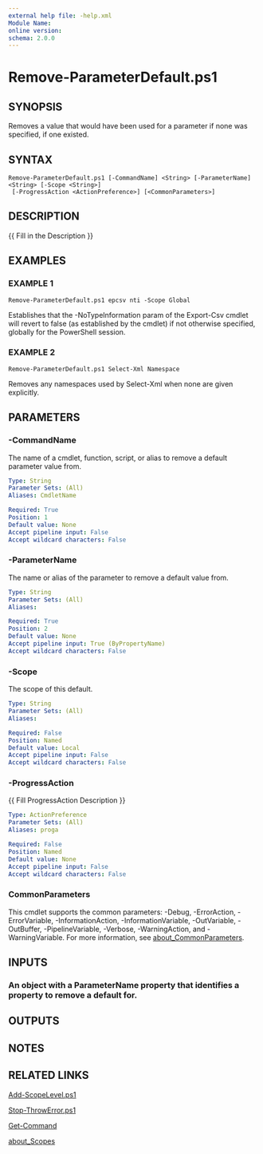 ```yaml
---
external help file: -help.xml
Module Name:
online version:
schema: 2.0.0
---
```


# Remove-ParameterDefault.ps1

## SYNOPSIS
Removes a value that would have been used for a parameter if none was specified, if one existed.

## SYNTAX

```
Remove-ParameterDefault.ps1 [-CommandName] <String> [-ParameterName] <String> [-Scope <String>]
 [-ProgressAction <ActionPreference>] [<CommonParameters>]
```

## DESCRIPTION
{{ Fill in the Description }}

## EXAMPLES

### EXAMPLE 1
```
Remove-ParameterDefault.ps1 epcsv nti -Scope Global
```

Establishes that the -NoTypeInformation param of the Export-Csv cmdlet will revert to false
(as established by the cmdlet) if not otherwise specified, globally for the PowerShell session.

### EXAMPLE 2
```
Remove-ParameterDefault.ps1 Select-Xml Namespace
```

Removes any namespaces used by Select-Xml when none are given explicitly.

## PARAMETERS

### -CommandName
The name of a cmdlet, function, script, or alias to remove a default parameter value from.

```yaml
Type: String
Parameter Sets: (All)
Aliases: CmdletName

Required: True
Position: 1
Default value: None
Accept pipeline input: False
Accept wildcard characters: False
```

### -ParameterName
The name or alias of the parameter to remove a default value from.

```yaml
Type: String
Parameter Sets: (All)
Aliases:

Required: True
Position: 2
Default value: None
Accept pipeline input: True (ByPropertyName)
Accept wildcard characters: False
```

### -Scope
The scope of this default.

```yaml
Type: String
Parameter Sets: (All)
Aliases:

Required: False
Position: Named
Default value: Local
Accept pipeline input: False
Accept wildcard characters: False
```

### -ProgressAction
{{ Fill ProgressAction Description }}

```yaml
Type: ActionPreference
Parameter Sets: (All)
Aliases: proga

Required: False
Position: Named
Default value: None
Accept pipeline input: False
Accept wildcard characters: False
```

### CommonParameters
This cmdlet supports the common parameters: -Debug, -ErrorAction, -ErrorVariable, -InformationAction, -InformationVariable, -OutVariable, -OutBuffer, -PipelineVariable, -Verbose, -WarningAction, and -WarningVariable. For more information, see [about_CommonParameters](http://go.microsoft.com/fwlink/?LinkID=113216).

## INPUTS

### An object with a ParameterName property that identifies a property to remove a default for.
## OUTPUTS

## NOTES

## RELATED LINKS

[Add-ScopeLevel.ps1]()

[Stop-ThrowError.ps1]()

[Get-Command]()

[about_Scopes]()


